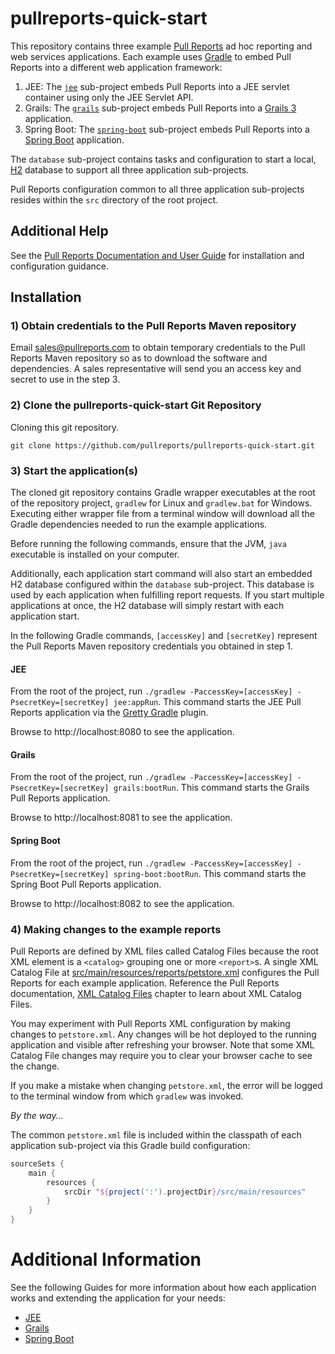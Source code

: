 # pullreports-quick-start

This repository contains three example [Pull Reports](https://www.pullreports.com) ad hoc reporting and web services applications. Each example uses [Gradle](https://gradle.org) to embed Pull Reports into a different web application framework:

1. JEE: The [`jee`](/jee) sub-project embeds Pull Reports into a JEE servlet container using only the JEE Servlet API.
1. Grails: The [`grails`](/grails) sub-project embeds Pull Reports into a [Grails 3](https://grails.org) application.
1. Spring Boot: The [`spring-boot`](/spring-boot) sub-project embeds Pull Reports into a [Spring Boot](https://projects.spring.io/spring-boot/) application. 

The `database` sub-project contains tasks and configuration to start a local, [H2](http://www.h2database.com) database to support all three application sub-projects.

Pull Reports configuration common to all three application sub-projects resides within the `src` directory of the root project.

## Additional Help

See the [Pull Reports Documentation and User Guide](https://www.pullreports.com/docs/) for installation and configuration guidance.

## Installation

### 1) Obtain credentials to the Pull Reports Maven repository

Email sales@pullreports.com to obtain temporary credentials to the Pull Reports Maven repository so as to download the software and dependencies. A sales representative will send you an access key and secret to use in the step 3.

### 2) Clone the pullreports-quick-start Git Repository

Cloning this git repository.

`git clone https://github.com/pullreports/pullreports-quick-start.git`

### 3) Start the application(s)

The cloned git repository contains Gradle wrapper executables at the root of the repository project, `gradlew` for Linux and `gradlew.bat` for Windows. Executing either wrapper file from a terminal window will download all the Gradle dependencies needed to run the example applications.

Before running the following commands, ensure that the JVM, `java` executable is installed on your computer.

Additionally, each application start command will also start an embedded H2 database configured within the `database` sub-project. This database is used by each application when fulfilling report requests. If you start multiple applications at once, the H2 database will simply restart with each application start.

In the following Gradle commands, `[accessKey]` and `[secretKey]` represent the Pull Reports Maven repository credentials you obtained in step 1.

#### JEE

From the root of the project, run `./gradlew -PaccessKey=[accessKey] -PsecretKey=[secretKey] jee:appRun`. This command starts the JEE Pull Reports application via the [Gretty Gradle](http://akhikhl.github.io/gretty-doc/index.html) plugin.

Browse to http://localhost:8080 to see the application.

#### Grails

From the root of the project, run `./gradlew -PaccessKey=[accessKey] -PsecretKey=[secretKey] grails:bootRun`. This command starts the Grails Pull Reports application.

Browse to http://localhost:8081 to see the application.

#### Spring Boot

From the root of the project, run `./gradlew -PaccessKey=[accessKey] -PsecretKey=[secretKey] spring-boot:bootRun`. This command starts the Spring Boot Pull Reports application.

Browse to http://localhost:8082 to see the application.

### 4) Making changes to the example reports

Pull Reports are defined by XML files called Catalog Files because the root XML element is a `<catalog>` grouping one or more `<report>`s. A single XML Catalog File at [src/main/resources/reports/petstore.xml](src/main/resources/reports/petstore.xml) configures the Pull Reports for each example application. Reference the Pull Reports documentation, [XML Catalog Files](https://www.pullreports.com/docs/latest/catalog-config/) chapter to learn about XML Catalog Files.

You may experiment with Pull Reports XML configuration by making changes to `petstore.xml`. Any changes will be hot deployed to the running application and visible after refreshing your browser. Note that some XML Catalog File changes may require you to clear your browser cache to see the change.

If you make a mistake when changing `petstore.xml`, the error will be logged to the terminal window from which `gradlew` was invoked. 

*By the way...*

The common `petstore.xml` file is included within the classpath of each application sub-project via this Gradle build configuration: 

```groovy
sourceSets {
    main {
        resources {
            srcDir "${project(':').projectDir}/src/main/resources"
        }
    }
}
```

# Additional Information

See the following Guides for more information about how each application works and extending the application for your needs:

* [JEE](jee)
* [Grails](grails)
* [Spring Boot](spring-boot)
